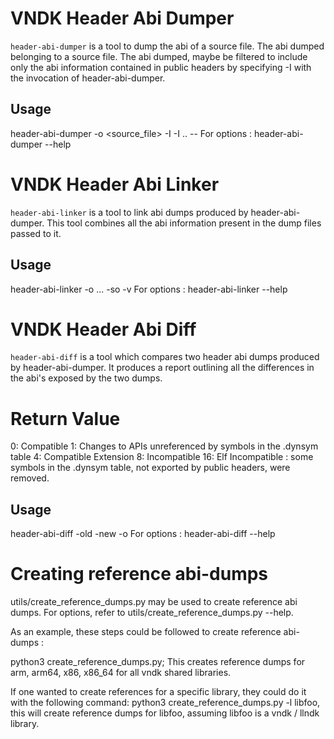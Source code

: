 # VNDK Header Abi Dumper

`header-abi-dumper` is a tool to dump the abi of a source file. The abi dumped
 belonging to a source file. The abi dumped, maybe be filtered to include only
 the abi information contained in public headers by specifying -I <path to
 public header dir> with the invocation of header-abi-dumper.

## Usage
 header-abi-dumper -o <dump-file> <source_file> -I <export-include-dir-1> -I
 <export-include-dir-2>.. -- <cflags>
 For options : header-abi-dumper --help

# VNDK Header Abi Linker

`header-abi-linker` is a tool to link abi dumps produced by header-abi-dumper.
 This tool combines all the abi information present in the dump files passed to
 it.

## Usage
 header-abi-linker -o <linked-abi-dump> <abi-dump1> <abi-dump2> <abi-dump3> ...
 -so <path to so file> -v <path to version script>
 For options : header-abi-linker --help

# VNDK Header Abi Diff

`header-abi-diff` is a tool which compares two header abi dumps produced by
 header-abi-dumper. It produces a report outlining all the differences in the
 abi's exposed by the two dumps.

# Return Value
 0: Compatible
 1: Changes to APIs unreferenced by symbols in the .dynsym table
 4: Compatible Extension
 8: Incompatible
 16: Elf Incompatible : some symbols in the .dynsym table, not exported by
                        public headers, were removed.

## Usage
 header-abi-diff -old <old-abi-dump> -new <new-abi-dump> -o <report>
 For options : header-abi-diff --help

# Creating reference abi-dumps
  utils/create_reference_dumps.py may be used to create reference abi dumps.
  For options, refer to utils/create_reference_dumps.py --help.

  As an example, these steps could be followed to create reference abi-dumps :

  python3 create_reference_dumps.py;
  This creates reference dumps for arm, arm64, x86, x86_64 for all vndk shared
  libraries.

  If one wanted to create references for a specific library, they could do it
  with the following command:
  python3 create_reference_dumps.py -l libfoo, this will create reference dumps
  for libfoo, assuming libfoo is a vndk / llndk library.


